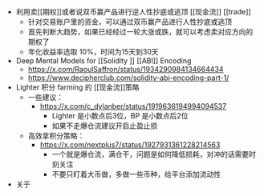 - 利用卖[[期权]]或者说双币赢产品进行逆人性抄底或逃顶 [[现金流]] [[trade]]
	- 针对交易账户里的资金，可以通过双币赢产品进行人性抄底或逃顶
	- 首先判断大趋势，如果已经经过一轮大涨或跌，就可以考虑卖对应方向的期权了
	- 年化收益率选取 10%，时间为15天到30天
- Deep Mental Models for [[Solidity ]] [[ABI]] Encoding
	- https://x.com/RaoulSaffron/status/1934290984134664434
	- https://www.decipherclub.com/solidity-abi-encoding-part-1/
- Lighter 积分 farming 的 [[现金流]]策略
	- 一些建议：
		- https://x.com/c_dylanber/status/1919636194994094537
			- Lighter 是小数点后3位，BP 是小数点后2位
			- 如果不走爆仓流建议开启止盈止损
	- 高效拿积分策略：
		- https://x.com/nextplus7/status/1927931361228214563
			- 一个就是爆仓流，满仓干，问题是如何降低损耗，对冲的话需要时刻关注
			- 不要只盯着大币做，多做一些币种，给平台添加流动性
- 关于